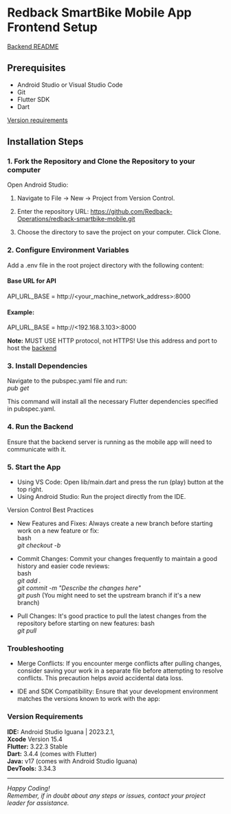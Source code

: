 # Redback SmartBike Mobile App Frontend Setup
[Backend README](../app_Backend/README.md) 

## Prerequisites
- Android Studio or Visual Studio Code  
- Git  
- Flutter SDK  
- Dart  

[Version requirements](#version-requirements)

## Installation Steps
### 1. Fork the Repository and Clone the Repository to your computer

Open Android Studio:  
1. Navigate to File -> New -> Project from Version Control.
2. Enter the repository URL:
https://github.com/Redback-Operations/redback-smartbike-mobile.git  

3. Choose the directory to save the project on your computer.
Click Clone.

### 2. Configure Environment Variables
Add a .env file in the root project directory with the following content:
#### Base URL for API
API_URL_BASE = http://<your_machine_network_address>:8000
#### Example:
API_URL_BASE = http://<192.168.3.103>:8000

**Note:** MUST USE HTTP protocol, not HTTPS! Use this address and port to host the [backend](../app_backend/README.md#8-run-the-server)
 
### 3. Install Dependencies
Navigate to the pubspec.yaml file and run:  
*pub get*  

This command will install all the necessary Flutter dependencies specified in pubspec.yaml.

### 4. Run the Backend
Ensure that the backend server is running as the mobile app will need to communicate with it.

### 5. Start the App
- Using VS Code: Open lib/main.dart and press the run (play) button at the top right.  
- Using Android Studio: Run the project directly from the IDE.  

Version Control Best Practices  
- New Features and Fixes: Always create a new branch before starting work on a new feature or fix:  
bash  
*git checkout -b <name-of-fix-or-feature>*  

- Commit Changes: Commit your changes frequently to maintain a good history and easier code reviews:  
bash  
*git add .*  
*git commit -m "Describe the changes here"*  
*git push*   (You might need to set the upstream branch if it's a new branch)

- Pull Changes: It's good practice to pull the latest changes from the repository before starting on new features:
bash  
*git pull*  


### Troubleshooting
- Merge Conflicts: If you encounter merge conflicts after pulling changes, consider saving your work in a separate file before attempting to resolve conflicts. This precaution helps avoid accidental data loss.  

-  IDE and SDK Compatibility: Ensure that your development environment matches the versions known to work with the app:

### Version Requirements
**IDE:** Android Studio Iguana | 2023.2.1,  
**Xcode** Version 15.4  
**Flutter:** 3.22.3 Stable  
**Dart:** 3.4.4  (comes with Flutter)  
**Java:** v17 (comes with Android Studio Iguana)  
**DevTools:** 3.34.3  


---
*Happy Coding!*  
*Remember, if in doubt about any steps or issues, contact your project leader for assistance.*

